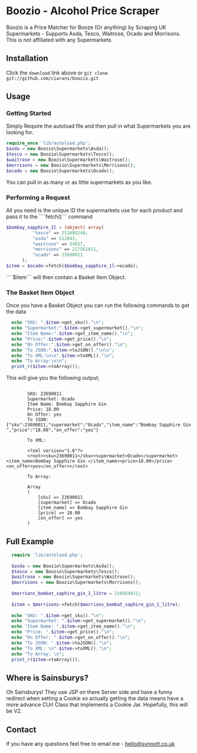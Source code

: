 # Boozio - Alcohol Price Scraper
Boozio is a Price Matcher for Booze (Or anything) by Scraping UK Supermarkets - Supports Asda, Tesco, Waitrose, Ocado and Morrisons.
This is not affiliated with any Supermarkets.

## Installation

Click the `download` link above or `git clone git://github.com/ciarans/boozio.git`

## Usage

### Getting Started

Simply Require the autoload file and then pull in what Supermarkets you are looking for.

  ```php
  require_once 'lib/autoload.php';
  $asda = new Boozio\Supermarkets\Asda();
  $tesco = new Boozio\Supermarkets\Tesco();
  $waitrose = new Boozio\Supermarkets\Waitrose();
  $morrisons = new Boozio\Supermarkets\Morrisons();
  $ocado = new Boozio\Supermarkets\Ocado();
  ```
  
You can pull in as many or as little supermarkets as you like. 

### Performing a Request

All you need is the unique ID the supermarkets use for each product and pass it to the ````fetch()``` command

  ```php
$bombay_sapphire_1l = (object) array(
            "tesco" => 252695240,
            "asda" => 512843,
            "waitrose" => 34657,
            "morrisons" => 217561011,
            "ocado" => 23690011
        );
  $item = $ocado->fetch($bombay_sapphire_1l->ocado);
  ```

````$item``` will then contain a Basket Item Object.

### The Basket Item Object

Once you have a Basket Object you can run the following  commands to get the data

  ```php
	echo "SKU: ".$item->get_sku()."\n";
	echo "Supermarket:".$item->get_supermarket()."\n";
	echo "Item Name:".$item->get_item_name()."\n";
	echo "Price:".$item->get_price()."\n";
	echo "On Offer:".$item->get_on_offer()."\n";
	echo "To JSON:".$item->toJSON()."\n\n";
	echo "To XML:\n\n".$item->toXML()."\n";
	echo "To Array:\n\n";
	print_r($item->toArray());
  ```
This will give you the following output;

```

        SKU: 23690011
        Supermarket: Ocado
        Item Name: Bombay Sapphire Gin 
        Price: 18.00
        On Offer: yes
        To JSON: {"sku":23690011,"supermarket":"Ocado","item_name":"Bombay Sapphire Gin ","price":"18.00","on_offer":"yes"}

        To XML: 

        <?xml version="1.0"?>
        <root><sku>23690011</sku><supermarket>Ocado</supermarket><item_name>Bombay Sapphire Gin </item_name><price>18.00</price><on_offer>yes</on_offer></root>

        To Array: 

        Array
        (
            [sku] => 23690011
            [supermarket] => Ocado
            [item_name] => Bombay Sapphire Gin 
            [price] => 18.00
            [on_offer] => yes
        )
```
  
## Full Example

  ```php
	require 'lib/autoload.php';
	
	$asda = new Boozio\Supermarkets\Asda();
	$tesco = new Boozio\Supermarkets\Tesco();
	$waitrose = new Boozio\Supermarkets\Waitrose();
	$morrisons = new Boozio\Supermarkets\Morrisons();
	
	$morrions_bombat_saphire_gin_1_litre = 210564011;
	
	$item = $morrisons->fetch($morrions_bombat_saphire_gin_1_litre);
	
	echo "SKU: ".$item->get_sku()."\n";
	echo "Supermarket: ".$item->get_supermarket()."\n";
	echo "Item Name: ".$item->get_item_name()."\n";
	echo "Price: ".$item->get_price()."\n";
	echo "On Offer: ".$item->get_on_offer()."\n";
	echo "To JSON: ".$item->toJSON()."\n";
	echo "To XML: \n".$item->toXML()."\n";
	echo "To Array: \n";
	print_r($item->toArray());
  ```
## Where is Sainsburys?

Oh Sainsburys! They use JSP on there Server side and have a funny redirect when setting a Cookie so actually getting the data means have a more advance CUrl Class that implements a Cookie Jar. Hopefully, this will be V2.

## Contact

If you have any questions  feel free to email me - hello@synnott.co.uk
